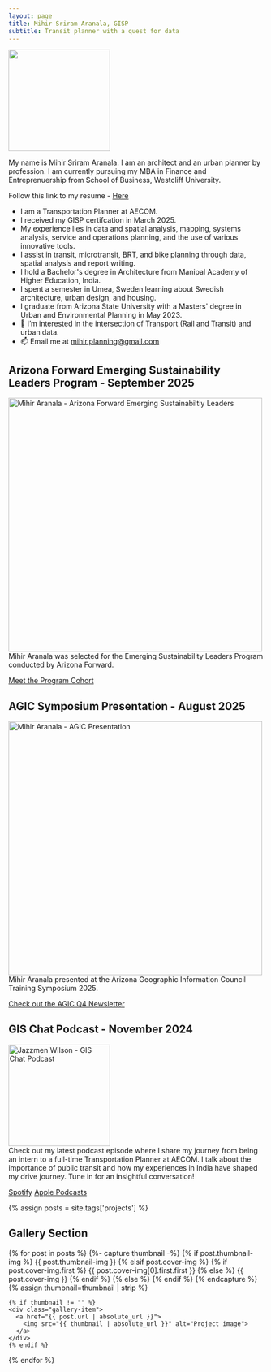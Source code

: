 ```yaml
---
layout: page
title: Mihir Sriram Aranala, GISP
subtitle: Transit planner with a quest for data
---
```


<img src="https://mihiraranala.github.io/assets/img/Mihir Sriram Aranala Headshot.jpg" width="200">

My name is Mihir Sriram Aranala. I am an architect and an urban planner by profession. I am currently pursuing my MBA in Finance and Entreprenuership from School of Business, Westcliff University.

Follow this link to my resume - <a class="link-text" href="Resume Mihir Aranala April 2024.pdf"> Here </a>


- I am a Transportation Planner at AECOM.
- I received my GISP certifcation in March 2025.
- My experience lies in data and spatial analysis, mapping, systems analysis, service and operations planning, and the use of various innovative tools.
- I assist in transit, microtransit, BRT, and bike planning through data, spatial analysis and report writing.
- I hold a Bachelor's degree in Architecture from Manipal Academy of Higher Education, India.
- I spent a semester in Umea, Sweden learning about Swedish architecture, urban design, and housing.
- I graduate from Arizona State University with a Masters' degree in Urban and Environmental Planning in May 2023.
- 👀 I’m interested in the intersection of Transport (Rail and Transit) and urban data.
- 📫 Email me at mihir.planning@gmail.com


## Arizona Forward Emerging Sustainability Leaders Program - September 2025

<img src="https://arizonaforward.org/wp-content/uploads/2025/09/2025-2026-Emerging-Sustainability-Leaders.jpg" alt="Mihir Aranala - Arizona Forward Emerging Sustainabiltiy Leaders" width="500"/> <br>
Mihir Aranala was selected for the Emerging Sustainability Leaders Program conducted by Arizona Forward.

<a class="link-text" href="https://acrobat.adobe.com/id/urn:aaid:sc:US:3747fa45-b573-4a9b-9a86-5a5274be78dd"> Meet the Program Cohort</a>


## AGIC Symposium Presentation - August 2025

<img src="https://mihiraranala.github.io/assets/img/mihir-aranala-presentation.png" alt="Mihir Aranala - AGIC Presentation" width="500"/> <br>
Mihir Aranala presented at the Arizona Geographic Information Council Training Symposium 2025.

<a class="link-text" href="https://storymaps.arcgis.com/stories/06baa0c0a6714e20b4167ae9ac08d468"> Check out the AGIC Q4 Newsletter</a>

## GIS Chat Podcast - November 2024

<img src="https://www.buzzsprout.com/rails/active_storage/representations/redirect/eyJfcmFpbHMiOnsibWVzc2FnZSI6IkJBaHBCSGJOc0FVPSIsImV4cCI6bnVsbCwicHVyIjoiYmxvYl9pZCJ9fQ==--418e44dea1dfa1833563662af194b12e77877435/eyJfcmFpbHMiOnsibWVzc2FnZSI6IkJBaDdDVG9MWm05eWJXRjBPZ2hxY0djNkUzSmxjMmw2WlY5MGIxOW1hV3hzV3docEFsZ0NhUUpZQW5zR09nbGpjbTl3T2d0alpXNTBjbVU2Q25OaGRtVnlld1k2REhGMVlXeHBkSGxwUVRvUVkyOXNiM1Z5YzNCaFkyVkpJZ2x6Y21kaUJqb0dSVlE9IiwiZXhwIjpudWxsLCJwdXIiOiJ2YXJpYXRpb24ifX0=--1924d851274c06c8fa0acdfeffb43489fc4a7fcc/1.jpg" alt="Jazzmen Wilson - GIS Chat Podcast" width="200"/> <br>
Check out my latest podcast episode where I share my journey from being an intern to a full-time Transportation Planner at AECOM. I talk about the importance of public transit and how my experiences in India have shaped my drive journey. Tune in for an insightful conversation!


<a class="link-text" href="https://open.spotify.com/episode/0GOUR0gQFtYmXB2iquE971"> Spotify</a>
<a class="link-text" href="https://podcasts.apple.com/us/podcast/mihir-aranala/id1712968933?i=1000675874793">Apple Podcasts</a>


{% assign posts = site.tags['projects'] %}

## Gallery Section

<div class="gallery">
  {% for post in posts %}
    {%- capture thumbnail -%}
      {% if post.thumbnail-img %}
        {{ post.thumbnail-img }}
      {% elsif post.cover-img %}
        {% if post.cover-img.first %}
          {{ post.cover-img[0].first.first }}
        {% else %}
          {{ post.cover-img }}
        {% endif %}
      {% else %}
      {% endif %}
    {% endcapture %}
    {% assign thumbnail=thumbnail | strip %}

    {% if thumbnail != "" %}
    <div class="gallery-item">
      <a href="{{ post.url | absolute_url }}">
        <img src="{{ thumbnail | absolute_url }}" alt="Project image">
      </a>
    </div>
    {% endif %}
  {% endfor %}
</div>
